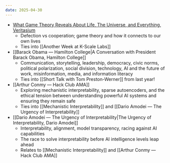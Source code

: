 ```yaml
---
date: 2025-04-30
---
```

- [What Game Theory Reveals About Life, The Universe, and Everything, Veritasium](https://www.youtube.com/watch?v=mScpHTIi-kM)
	- Defection vs cooperation; game theory and how it connects to our own lives
	- Ties into [[Another Week at K-Scale Labs]]
- [[Barack Obama — Hamilton College|A Conversation with President Barack Obama, Hamilton College]]
	- Communication, storytelling, leadership, democracy, civic norms, political polarization, social division, technology, AI and the future of work, misinformation, media, and information literacy
	- Ties into [[Short Talk with Tom Preston-Werner]] from last year!
- [[Arthur Conmy — Hack Club AMA]]
	- Exploring mechanistic interpretability, sparse autoencoders, and the ethical tension between understanding powerful AI systems and ensuring they remain safe
	- Ties into [[Mechanistic Interpretability]] and [[Dario Amodei — The Urgency of Interpretability]]
- [[Dario Amodei — The Urgency of Interpretability|The Urgency of Interpretability, Dario Amodei]]
	- Interpretability, alignment, model transparency, racing against AI capabilities
	- The race to solve interpretability before AI intelligence levels leap ahead
	- Relates to [[Mechanistic Interpretability]] and [[Arthur Conmy — Hack Club AMA]]